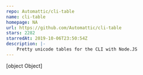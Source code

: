 ```yaml
---
repo: Automattic/cli-table
name: cli-table
homepage: NA
url: https://github.com/Automattic/cli-table
stars: 2282
starredAt: 2019-10-06T23:50:54Z
description: |-
    Pretty unicode tables for the CLI with Node.JS
---
```


[object Object]
